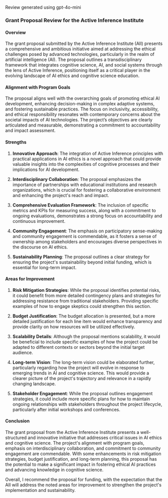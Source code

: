 Review generated using gpt-4o-mini

### Grant Proposal Review for the Active Inference Institute

#### Overview
The grant proposal submitted by the Active Inference Institute (AII) presents a comprehensive and ambitious initiative aimed at addressing the ethical challenges posed by advanced technologies, particularly in the realm of artificial intelligence (AI). The proposal outlines a transdisciplinary framework that integrates cognitive science, AI, and social systems through the lens of Active Inference, positioning itself as a critical player in the evolving landscape of AI ethics and cognitive science education.

#### Alignment with Program Goals
The proposal aligns well with the overarching goals of promoting ethical AI development, enhancing decision-making in complex adaptive systems, and fostering sustainable practices. The focus on inclusivity, accessibility, and ethical responsibility resonates with contemporary concerns about the societal impacts of AI technologies. The project’s objectives are clearly articulated and measurable, demonstrating a commitment to accountability and impact assessment.

#### Strengths
1. **Innovative Approach**: The integration of Active Inference principles with practical applications in AI ethics is a novel approach that could provide valuable insights into the complexities of cognitive processes and their implications for AI development.
   
2. **Interdisciplinary Collaboration**: The proposal emphasizes the importance of partnerships with educational institutions and research organizations, which is crucial for fostering a collaborative environment and enhancing the project's reach and impact.

3. **Comprehensive Evaluation Framework**: The inclusion of specific metrics and KPIs for measuring success, along with a commitment to ongoing evaluations, demonstrates a strong focus on accountability and continuous improvement.

4. **Community Engagement**: The emphasis on participatory sense-making and community engagement is commendable, as it fosters a sense of ownership among stakeholders and encourages diverse perspectives in the discourse on AI ethics.

5. **Sustainability Planning**: The proposal outlines a clear strategy for ensuring the project's sustainability beyond initial funding, which is essential for long-term impact.

#### Areas for Improvement
1. **Risk Mitigation Strategies**: While the proposal identifies potential risks, it could benefit from more detailed contingency plans and strategies for addressing resistance from traditional stakeholders. Providing specific examples of how to engage skeptics could strengthen this section.

2. **Budget Justification**: The budget allocation is presented, but a more detailed justification for each line item would enhance transparency and provide clarity on how resources will be utilized effectively.

3. **Scalability Details**: Although the proposal mentions scalability, it would be beneficial to include specific examples of how the project could be adapted to different contexts or sectors beyond the initial target audience.

4. **Long-term Vision**: The long-term vision could be elaborated further, particularly regarding how the project will evolve in response to emerging trends in AI and cognitive science. This would provide a clearer picture of the project's trajectory and relevance in a rapidly changing landscape.

5. **Stakeholder Engagement**: While the proposal outlines engagement strategies, it could include more specific plans for how to maintain ongoing relationships with stakeholders throughout the project lifecycle, particularly after initial workshops and conferences.

#### Conclusion
The grant proposal from the Active Inference Institute presents a well-structured and innovative initiative that addresses critical issues in AI ethics and cognitive science. The project's alignment with program goals, emphasis on interdisciplinary collaboration, and commitment to community engagement are commendable. With some enhancements in risk mitigation strategies, budget justification, and long-term planning, this proposal has the potential to make a significant impact in fostering ethical AI practices and advancing knowledge in cognitive science. 

Overall, I recommend the proposal for funding, with the expectation that the AII will address the noted areas for improvement to strengthen the project's implementation and sustainability.